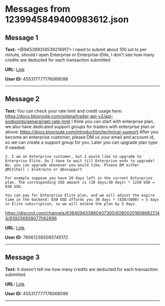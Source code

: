 # Messages from 1239945849400983612.json

## Message 1

**Text:** <@945399314539216917> I need to submit about 100 sol tx per minute, should I open Enterprise or Enterprise-Elite, I don't see how many credits are deducted for each transaction submitted

**URL:** [Link](https://discord.com/channels/638409433860407300/638411171233398824/1239945849400983612)

**User ID:** 455317777176068096

---

## Message 2

**Text:** You can check your rate limit and credit usage here: https://docs.bloxroute.com/solana/trader-api-v2/api-endpoints/general/get-rate-limit
I think you can start with enterprise plan, we also have dedicated support groups for traders with enterprise plan or above: https://docs.bloxroute.com/introduction/technical-support
After you become an enterprise customer, please DM us your email and account id, so we can create a support group for you. 
Later you can upgrade plan type if needed:
```
2. I am an Enterprise customer, but I would like to upgrade to Enterprise Elite. Do I have to wait till Enterprise ends to upgrade?
No, you can upgrade whenever you would like. Please DM either @Mitchell | bloXroute or @bxsupport 

For example suppose you have 20 days left in the current Enterprise plan. The corresponding USD amount is (20 days/30 days) * 1250 USD =  830 USD.

You can pay for Enterprise Elite plan, and we will adjust the expire time in the backend: 830 USD affords you 30 days * (830/5000) = 5 days in Elite subscription, so we will extend the plan by 5 days.
```
https://discord.com/channels/638409433860407300/928002016066822144/939256939077062696

**URL:** [Link](https://discord.com/channels/638409433860407300/638411171233398824/1239971473146249256)

**User ID:** 760612392093745172

---

## Message 3

**Text:** It doesn't tell me how many credits are deducted for each transaction submitted

**URL:** [Link](https://discord.com/channels/638409433860407300/638411171233398824/1239976925263429654)

**User ID:** 455317777176068096

---

